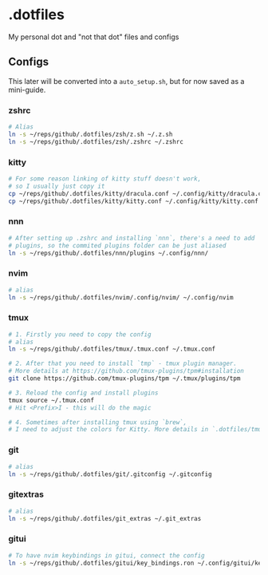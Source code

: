 # .dotfiles
My personal dot and "not that dot" files and configs 

## Configs

This later will be converted into a `auto_setup.sh`, but for now
saved as a mini-guide.


### zshrc

```bash
# Alias
ln -s ~/reps/github/.dotfiles/zsh/z.sh ~/.z.sh
ln -s ~/reps/github/.dotfiles/zsh/.zshrc ~/.zshrc
```


### kitty

```bash
# For some reason linking of kitty stuff doesn't work,
# so I usually just copy it
cp ~/reps/github/.dotfiles/kitty/dracula.conf ~/.config/kitty/dracula.conf
cp ~/reps/github/.dotfiles/kitty/kitty.conf ~/.config/kitty/kitty.conf
```


### nnn

```bash
# After setting up .zshrc and installing `nnn`, there's a need to add 
# plugins, so the commited plugins folder can be just aliased
ln -s ~/reps/github/.dotfiles/nnn/plugins ~/.config/nnn/
```


### nvim

```bash
# alias
ln -s ~/reps/github/.dotfiles/nvim/.config/nvim/ ~/.config/nvim
```


### tmux

```bash
# 1. Firstly you need to copy the config
# alias
ln -s ~/reps/github/.dotfiles/tmux/.tmux.conf ~/.tmux.conf

# 2. After that you need to install `tmp` - tmux plugin manager.
# More details at https://github.com/tmux-plugins/tpm#installation
git clone https://github.com/tmux-plugins/tpm ~/.tmux/plugins/tpm

# 3. Reload the config and install plugins
tmux source ~/.tmux.conf
# Hit <Prefix>I - this will do the magic

# 4. Sometimes after installing tmux using `brew`,
# I need to adjust the colors for Kitty. More details in `.dotfiles/tmux/`
```


### git

```bash
# alias
ln -s ~/reps/github/.dotfiles/git/.gitconfig ~/.gitconfig
```


### gitextras

```bash
# alias
ln -s ~/reps/github/.dotfiles/git_extras ~/.git_extras
```


### gitui

```bash
# To have nvim keybindings in gitui, connect the config
ln -s ~/reps/github/.dotfiles/gitui/key_bindings.ron ~/.config/gitui/key_bindings.ron
```
